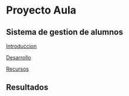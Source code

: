 # Proyecto Aula
## Sistema de gestion de alumnos
[Introduccion](#Introduccion)

[Desarrollo](#Desarrollo)

[Recursos](#Recursos)

## Resultados